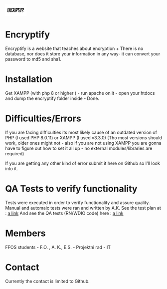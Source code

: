 
![alt text](https://github.com/ffos-user-57/encryptify/blob/main/img/favicon.png?raw=true)

# Encryptify
Encryptify is a website that teaches about encryption + There is no database, nor does it store your information  in any way- it can convert your password to md5 and sha1.  

# Installation
Get XAMPP (with php 8 or higher ) - run apache on it - open your htdocs and dump the encryptify folder inside - Done.

# Difficulties/Errors
If you are facing difficulties its most likely cause of an outdated version of PHP (I used PHP 8.0.11) or XAMPP (I used v3.3.0) (Tho most versions should work, older ones might not - also if you are not using XAMPP you are gonna have to figure out how to set it all up - no external modules/libraries are required)

If you are getting any other kind of error submit it here on Github so I'll look into it.

# QA Tests to verify functionality 
Tests were executed in order to verify functionality and assure quality. Manual and automaic tests were ran and written by A.K. See the test plan at : [a link](https://github.com/ffos-user-57/encryptify/blob/main/Encriptify-testPlan.docx)
And see the QA tests (RN/WDIO code) here : [a link](https://github.com/ffos-user-57/encryptify/blob/main/Tests/test/specs/basic.e2e.js)

# Members
FFOS students - F.O. , A. K., E.S. - Projektni rad - IT 

# Contact
Currently the contact is limited to Github.

